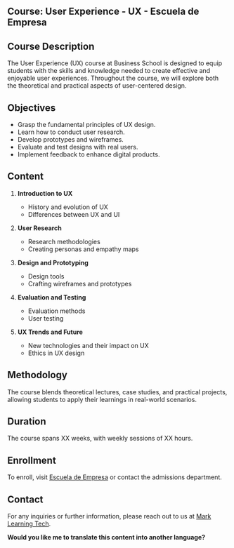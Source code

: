 ## Course: User Experience - UX - Escuela de Empresa

## Course Description

The User Experience (UX) course at Business School is designed to equip students with the skills and knowledge needed to create effective and enjoyable user experiences. Throughout the course, we will explore both the theoretical and practical aspects of user-centered design.

## Objectives

* Grasp the fundamental principles of UX design.
* Learn how to conduct user research.
* Develop prototypes and wireframes.
* Evaluate and test designs with real users.
* Implement feedback to enhance digital products.

## Content

1. **Introduction to UX**
   * History and evolution of UX
   * Differences between UX and UI

2. **User Research**
   * Research methodologies
   * Creating personas and empathy maps

3. **Design and Prototyping**
   * Design tools
   * Crafting wireframes and prototypes

4. **Evaluation and Testing**
   * Evaluation methods
   * User testing

5. **UX Trends and Future**
   * New technologies and their impact on UX
   * Ethics in UX design

## Methodology

The course blends theoretical lectures, case studies, and practical projects, allowing students to apply their learnings in real-world scenarios.

## Duration

The course spans XX weeks, with weekly sessions of XX hours.

## Enrollment

To enroll, visit [Escuela de Empresa](https://www.escueladeempresa.com) or contact the admissions department.

## Contact

For any inquiries or further information, please reach out to us at [Mark Learning Tech](https://discord.gg/uhX3dBn9sg).

**Would you like me to translate this content into another language?**
